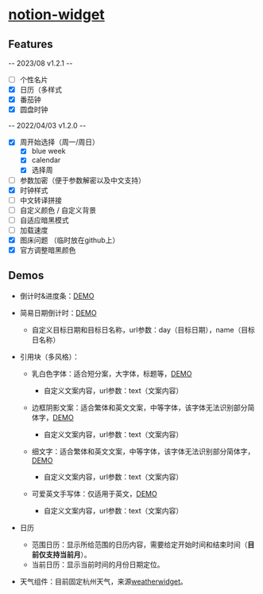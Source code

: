 <!--
 * @Author: httishere
 * @Date: 2021-08-13 11:29:16
 * @LastEditTime: 2022-08-26 15:38:30
 * @LastEditors: TinaHuang0183 
 * @Description: In User Settings Edit
 * @FilePath: /notion/README.md
-->
# [notion-widget](http://httishere.gitee.io/notion/)

## Features

-- 2023/08 v1.2.1 --

- [ ] 个性名片
- [x] 日历（多样式
- [x] 番茄钟
- [x] 圆盘时钟

-- 2022/04/03 v1.2.0 --

- [x] 周开始选择（周一/周日）
  - [x] blue week
  - [x] calendar
  - [x] 选择周
- [ ] 参数加密（便于参数解密以及中文支持）
- [x] 时钟样式
- [ ] 中文转译拼接
- [ ] 自定义颜色 / 自定义背景
- [ ] 自适应暗黑模式
- [ ] 加载速度
- [x] 图床问题 （临时放在github上）
- [x] 官方调整暗黑颜色

## Demos

- 倒计时&进度条：[DEMO](http://httishere.gitee.io/notion/progress.html)

- 简易日期倒计时：[DEMO](http://httishere.gitee.io/notion/days-matter.html)
  - 自定义目标日期和目标日名称，url参数：day（目标日期），name（目标日名称）

- 引用块（多风格）：
  - 乳白色字体：适合短分案，大字体，标题等，[DEMO](http://httishere.gitee.io/notion/quote.html?text=test)
    - 自定义文案内容，url参数：text（文案内容）

  - 边框阴影文案：适合繁体和英文文案，中等字体，该字体无法识别部分简体字，[DEMO](http://httishere.gitee.io/notion/quote2.html?text=test)
    - 自定义文案内容，url参数：text（文案内容）

  - 细文字：适合繁体和英文文案，中等字体，该字体无法识别部分简体字，[DEMO](http://httishere.gitee.io/notion/quote3.html?text=test)
    - 自定义文案内容，url参数：text（文案内容）

  - 可爱英文手写体：仅适用于英文，[DEMO](http://httishere.gitee.io/notion/quote-EN.html?text=test)
    - 自定义文案内容，url参数：text（文案内容）

- 日历
  - 范围日历：显示所给范围的日历内容，需要给定开始时间和结束时间（**目前仅支持当前月**）。
  - 当前日历：显示当前时间的月份日期定位。

- 天气组件：目前固定杭州天气，来源[weatherwidget](weatherwidget.io)。
